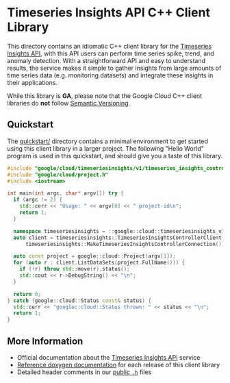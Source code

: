 # Timeseries Insights API C++ Client Library

This directory contains an idiomatic C++ client library for the
[Timeseries Insights API][cloud-service-docs], with this API users can perform
time series spike, trend, and anomaly detection. With a straightforward API and
easy to understand results, the service makes it simple to gather insights from
large amounts of time series data (e.g. monitoring datasets) and integrate these
insights in their applications.

While this library is **GA**, please note that the Google Cloud C++ client
libraries do **not** follow [Semantic Versioning](https://semver.org/).

## Quickstart

The [quickstart/](quickstart/README.md) directory contains a minimal environment
to get started using this client library in a larger project. The following
"Hello World" program is used in this quickstart, and should give you a taste of
this library.

<!-- inject-quickstart-start -->

```cc
#include "google/cloud/timeseriesinsights/v1/timeseries_insights_controller_client.h"
#include "google/cloud/project.h"
#include <iostream>

int main(int argc, char* argv[]) try {
  if (argc != 2) {
    std::cerr << "Usage: " << argv[0] << " project-id\n";
    return 1;
  }

  namespace timeseriesinsights = ::google::cloud::timeseriesinsights_v1;
  auto client = timeseriesinsights::TimeseriesInsightsControllerClient(
      timeseriesinsights::MakeTimeseriesInsightsControllerConnection());

  auto const project = google::cloud::Project(argv[1]);
  for (auto r : client.ListDataSets(project.FullName())) {
    if (!r) throw std::move(r).status();
    std::cout << r->DebugString() << "\n";
  }

  return 0;
} catch (google::cloud::Status const& status) {
  std::cerr << "google::cloud::Status thrown: " << status << "\n";
  return 1;
}
```

<!-- inject-quickstart-end -->

## More Information

- Official documentation about the [Timeseries Insights API][cloud-service-docs] service
- [Reference doxygen documentation][doxygen-link] for each release of this
  client library
- Detailed header comments in our [public `.h`][source-link] files

[cloud-service-docs]: https://cloud.google.com/timeseries-insights
[doxygen-link]: https://cloud.google.com/cpp/docs/reference/timeseriesinsights/latest/
[source-link]: https://github.com/googleapis/google-cloud-cpp/tree/main/google/cloud/timeseriesinsights
